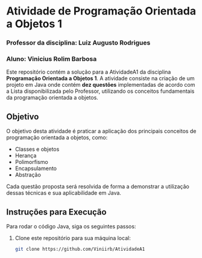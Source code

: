 # Atividade de  Programação Orientada a Objetos 1
### Professor da disciplina: Luiz Augusto Rodrigues
### Aluno: Vinicius Rolim Barbosa

Este repositório contém a solução para a AtividadeA1 da disciplina **Programação Orientada a Objetos 1**. A atividade consiste na criação de um projeto em Java onde contém  **dez questões** implementadas de acordo com a Lista disponibilizada pelo Professor, utilizando os conceitos fundamentais da programação orientada a objetos.

## Objetivo

O objetivo desta atividade é praticar a aplicação dos principais conceitos de programação orientada a objetos, como:

- Classes e objetos
- Herança
- Polimorfismo
- Encapsulamento
- Abstração

Cada questão proposta será resolvida de forma a demonstrar a utilização dessas técnicas e sua aplicabilidade em Java.

## Instruções para Execução

Para rodar o código Java, siga os seguintes passos:

1. Clone este repositório para sua máquina local:
   ```bash
   git clone https://github.com/Viniirb/AtividadeA1
